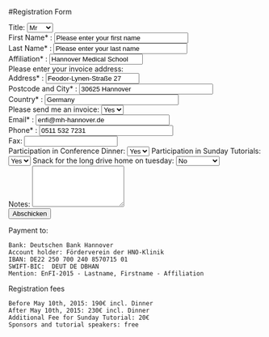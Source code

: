 #Registration Form
<form id="kontaktformular" name="kontaktformular" action="">
<tr>
   <td align="right" valign="top">Title:</td>
   <td>
   <select name="Grossstadt" class="Auswahl" size="1">
   <option value="Mr">Mr</option>
   <option value="Mrs">Mrs</option>
   <option value="Dr.">Dr.</option>
   <option value="Prof.">Prof.</option>
   </select>
   </td>
</tr>
<div>
 <td align="right"  <label for="Vorname">First Name* :</label> 
  <input type="text" size="30" maxlength="40" value="Please enter your first name" id="absender" name="absender"
</div>

<div>
  <label for="Nachname">Last Name* :</label>
  <input type="text" size="30" maxlength="40" value="Please enter your last name" id="absender" name="absender" />
</div>
<div>
  <label for="Affiliation">Affiliation* :</label>
  <input type="text" value="Hannover Medical School" id="absender" name="absender" />
</div>
Please enter your invoice address:
<div>
  <label for="Adresse">Address* :</label>
  <input type="text"  value="Feodor-Lynen-Straße 27" id="absender" name="absender" />
</div>
<div>
  <label for="Stadt">Postcode and City* :</label>
  <input type="text" size="30" maxlength="40" value="30625 Hannover" id="absender" name="absender" />
</div>
<div>
  <label for="Land">Country* :</label>
  <input type="text" size="30" maxlength="40" value="Germany" id="absender" name="absender" />
</div>

</div>
<tr>
      <td align="right" valign="top"> Please send me an invoice:</td>
      <td>
      <select name="Invoice" class="Auswahl" size="1">
        <option value="Ja">Yes</option>
        <option value="Nein">No</option>
      </select>
      </td>
</tr>
</div>

<div>
  <label for="Mailadresse">Email* :</label>
  <input type="text" size="30" maxlength="40" value="enfi@mh-hannover.de" id="absender" name="absender" />
</div>
<div>
  <label for="Telefon">Phone* :</label>
  <input type="text" size="30" maxlength="40" value="0511 532 7231" id="absender" name="absender" />
</div>
<div>
  <label for="Fax">Fax:</label>
  <input type="text" id="absender" name="absender" />
</div>
</div>
<tr>
      <td align="right" valign="top"> Participation in Conference Dinner:</td>
      <td>
      <select name="Conference Dinner" class="Auswahl" size="1">
        <option value="Ja">Yes</option>
        <option value="Nein">No</option>
      </select>
      </td>
</tr>
</div>

</div>   
<tr>
      <td align="right" valign="top"> Participation in Sunday Tutorials:</td>
      <td>
      <select name="Sunday Tutorial" class="Auswahl" size="1">
        <option value="Ja">Yes</option>
        <option value="Nein">No</option>
      </select>
      </td>
</tr>
</div>

</div>   
<tr>
      <td align="right" valign="top">Snack for the long drive home on tuesday:</td>
      <td>
      <select name="Snack" class="Auswahl" size="1">
        <option value="Nein">No</option>
        <option value="Veget.">Vegetarian</option>
		<option value="Meat">Meat</option>
      </select>
      </td>
</tr>
</div>

<div>
  <label for="nachricht">Notes:</label>
  <textarea id="nachricht" name="nachricht" cols="20" rows="5"></textarea>
</div>
<div>
  <input type="submit" value="Abschicken" />
</div>
</form>




Payment to:

    Bank: Deutschen Bank Hannover
    Account holder: Förderverein der HNO-Klinik
    IBAN: DE22 250 700 240 8570715 01
    SWIFT-BIC:  DEUT DE DBHAN
    Mention: EnFI-2015 - Lastname, Firstname - Affiliation

Registration fees

    Before May 10th, 2015: 190€ incl. Dinner
    After May 10th, 2015: 230€ incl. Dinner
	Additional Fee for Sunday Tutorial: 20€
    Sponsors and tutorial speakers: free
